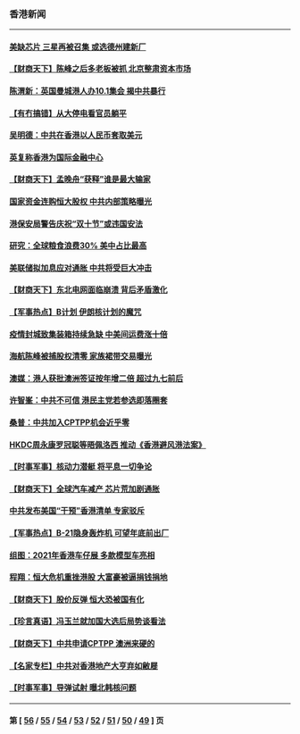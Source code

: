 ### 香港新闻
---
#### [美缺芯片 三星再被召集 或选德州建新厂](../../pages/ncid1349362/n13272558.md) 
#### [【财商天下】陈峰之后多老板被抓 北京整肃资本市场](../../pages/ncid1349362/n13272095.md) 
#### [陈渭新：英国曼城港人办10.1集会 揭中共暴行](../../pages/ncid1349362/n13271678.md) 
#### [【有冇搞错】从大停电看官员躺平](../../pages/ncid1349362/n13269873.md) 
#### [吴明德：中共在香港以人民币套取美元](../../pages/ncid1349362/n13270877.md) 
#### [英复称香港为国际金融中心](../../pages/ncid1349362/n13270355.md) 
#### [【财商天下】孟晚舟“获释”谁是最大输家](../../pages/ncid1349362/n13269584.md) 
#### [国家资金连购恒大股权 中共内部策略曝光](../../pages/ncid1349362/n13269809.md) 
#### [港保安局警告庆祝“双十节”或违国安法](../../pages/ncid1349362/n13269757.md) 
#### [研究：全球粮食浪费30% 美中占比最高](../../pages/ncid1349362/n13267785.md) 
#### [美联储拟加息应对通胀 中共将受巨大冲击](../../pages/ncid1349362/n13268297.md) 
#### [【财商天下】东北电网面临崩溃 背后矛盾激化](../../pages/ncid1349362/n13267419.md) 
#### [【军事热点】B计划 伊朗核计划的魔咒](../../pages/ncid1349362/n13264879.md) 
#### [疫情封城致集装箱持续急缺 中美间运费涨十倍](../../pages/ncid1349362/n13265311.md) 
#### [海航陈峰被捕股权清零 家族裙带交易曝光](../../pages/ncid1349362/n13265523.md) 
#### [澳媒：港人获批澳洲签证按年增二倍 超过九七前后](../../pages/ncid1349362/n13265291.md) 
#### [许智峯：中共不可信 港民主党若参选即落圈套](../../pages/ncid1349362/n13263924.md) 
#### [桑普：中共加入CPTPP机会近乎零](../../pages/ncid1349362/n13262476.md) 
#### [HKDC周永康罗冠聪等晤佩洛西 推动《香港避风港法案》](../../pages/ncid1349362/n13262415.md) 
#### [【时事军事】核动力潜艇 将平息一切争论](../../pages/ncid1349362/n13258576.md) 
#### [【财商天下】全球汽车减产 芯片荒加剧通胀](../../pages/ncid1349362/n13260068.md) 
#### [中共发布美国“干预”香港清单 专家驳斥](../../pages/ncid1349362/n13260410.md) 
#### [【军事热点】B-21隐身轰炸机 可望年底前出厂](../../pages/ncid1349362/n13258259.md) 
#### [组图：2021年香港车仔展 多款模型车亮相](../../pages/ncid1349362/n13259437.md) 
#### [程翔：恒大危机重挫港股 大富豪被逼捐钱捐地](../../pages/ncid1349362/n13258531.md) 
#### [【财商天下】股价反弹 恒大恐被国有化](../../pages/ncid1349362/n13258225.md) 
#### [【珍言真语】冯玉兰就加国大选后局势谈看法](../../pages/ncid1349362/n13256755.md) 
#### [【财商天下】中共申请CPTPP 澳洲来硬的](../../pages/ncid1349362/n13256502.md) 
#### [【名家专栏】中共对香港地产大亨弃如敝屣](../../pages/ncid1349362/n13255406.md) 
#### [【时事军事】导弹试射 曝北韩核问题](../../pages/ncid1349362/n13253534.md) 

---
#### 第 [ [56](./56.md) / [55](./55.md) / [54](./54.md) / [53](./53.md) / [52](./52.md) / [51](./51.md) / [50](./50.md) / [49](./49.md) ] 页
